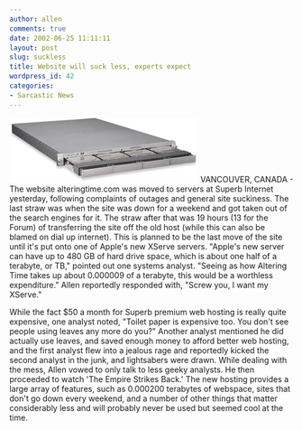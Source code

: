 ```yaml
---
author: allen
comments: true
date: 2002-06-25 11:11:11
layout: post
slug: suckless
title: Website will suck less, experts expect
wordpress_id: 42
categories:
- Sarcastic News
---
```


![Apple's XServe gives enough hard drive space to store 100,000 illegal copies of Devo's 'Whip It'.](/images/old/xserve.gif)        VANCOUVER, CANADA - The website alteringtime.com was moved to servers at Superb Internet yesterday,         following complaints of outages and general site suckiness. The last straw         was when the site was down for a weekend and got taken out of the search         engines for it. The straw after that was 19 hours (13 for the Forum) of         transferring the site off the old host (while this can also be blamed         on dial up internet). This is planned to be the last move of the site         until it's put onto one of Apple's new XServe servers. "Apple's new server         can have up to 480 GB of hard drive space, which is about one half of         a terabyte, or TB," pointed out one systems analyst. "Seeing as how Altering         Time takes up about 0.000009 of a terabyte, this would be a worthless         expenditure." Allen reportedly responded with, "Screw you, I want my XServe."

   

While the fact $50   a month for Superb premium web hosting is really quite expensive, one analyst   noted, "Toilet paper is expensive too. You don't see people using leaves any   more do you?" Another analyst mentioned he did actually use leaves, and saved   enough money to afford better web hosting, and the first analyst flew into a   jealous rage and reportedly kicked the second analyst in the junk, and lightsabers   were drawn. While dealing with the mess, Allen vowed to only talk to less geeky   analysts. He then proceeded to watch 'The Empire Strikes Back.' The new hosting   provides a large array of features, such as 0.000200 terabytes of webspace,   sites that don't go down every weekend, and a number of other things that matter   considerably less and will probably never be used but seemed cool at the time.
